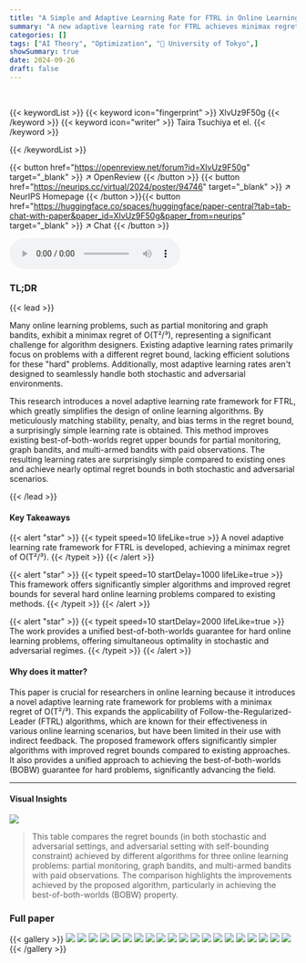```yaml
---
title: "A Simple and Adaptive Learning Rate for FTRL in Online Learning with Minimax Regret of Θ(T^{2/3}) and its Application to Best-of-Both-Worlds"
summary: "A new adaptive learning rate for FTRL achieves minimax regret of O(T²/³) in online learning, improving existing best-of-both-worlds algorithms for various hard problems."
categories: []
tags: ["AI Theory", "Optimization", "🏢 University of Tokyo",]
showSummary: true
date: 2024-09-26
draft: false
---
```


<br>

{{< keywordList >}}
{{< keyword icon="fingerprint" >}} XlvUz9F50g {{< /keyword >}}
{{< keyword icon="writer" >}} Taira Tsuchiya et el. {{< /keyword >}}
 
{{< /keywordList >}}

{{< button href="https://openreview.net/forum?id=XlvUz9F50g" target="_blank" >}}
↗ OpenReview
{{< /button >}}
{{< button href="https://neurips.cc/virtual/2024/poster/94746" target="_blank" >}}
↗ NeurIPS Homepage
{{< /button >}}{{< button href="https://huggingface.co/spaces/huggingface/paper-central?tab=tab-chat-with-paper&paper_id=XlvUz9F50g&paper_from=neurips" target="_blank" >}}
↗ Chat
{{< /button >}}



<audio controls>
    <source src="https://ai-paper-reviewer.com/XlvUz9F50g/podcast.wav" type="audio/wav">
    Your browser does not support the audio element.
</audio>


### TL;DR


{{< lead >}}

Many online learning problems, such as partial monitoring and graph bandits, exhibit a minimax regret of O(T²/³),  representing a significant challenge for algorithm designers.  Existing adaptive learning rates primarily focus on problems with a different regret bound, lacking efficient solutions for these "hard" problems.  Additionally, most adaptive learning rates aren't designed to seamlessly handle both stochastic and adversarial environments.

This research introduces a novel adaptive learning rate framework for FTRL, which greatly simplifies the design of online learning algorithms. By meticulously matching stability, penalty, and bias terms in the regret bound, a surprisingly simple learning rate is obtained. This method improves existing best-of-both-worlds regret upper bounds for partial monitoring, graph bandits, and multi-armed bandits with paid observations. The resulting learning rates are surprisingly simple compared to existing ones and achieve nearly optimal regret bounds in both stochastic and adversarial scenarios.

{{< /lead >}}


#### Key Takeaways

{{< alert "star" >}}
{{< typeit speed=10 lifeLike=true >}} A novel adaptive learning rate framework for FTRL is developed, achieving a minimax regret of O(T²/³). {{< /typeit >}}
{{< /alert >}}

{{< alert "star" >}}
{{< typeit speed=10 startDelay=1000 lifeLike=true >}} This framework offers significantly simpler algorithms and improved regret bounds for several hard online learning problems compared to existing methods. {{< /typeit >}}
{{< /alert >}}

{{< alert "star" >}}
{{< typeit speed=10 startDelay=2000 lifeLike=true >}} The work provides a unified best-of-both-worlds guarantee for hard online learning problems, offering simultaneous optimality in stochastic and adversarial regimes. {{< /typeit >}}
{{< /alert >}}

#### Why does it matter?
This paper is crucial for researchers in online learning because it introduces a novel adaptive learning rate framework for problems with a minimax regret of O(T²/³). This expands the applicability of Follow-the-Regularized-Leader (FTRL) algorithms, which are known for their effectiveness in various online learning scenarios, but have been limited in their use with indirect feedback.  The proposed framework offers significantly simpler algorithms with improved regret bounds compared to existing approaches. It also provides a unified approach to achieving the best-of-both-worlds (BOBW) guarantee for hard problems, significantly advancing the field.

------
#### Visual Insights





![](https://ai-paper-reviewer.com/XlvUz9F50g/tables_2_1.jpg)

> This table compares the regret bounds (in both stochastic and adversarial settings, and adversarial setting with self-bounding constraint) achieved by different algorithms for three online learning problems: partial monitoring, graph bandits, and multi-armed bandits with paid observations.  The comparison highlights the improvements achieved by the proposed algorithm, particularly in achieving the best-of-both-worlds (BOBW) property.





### Full paper

{{< gallery >}}
<img src="https://ai-paper-reviewer.com/XlvUz9F50g/1.png" class="grid-w50 md:grid-w33 xl:grid-w25" />
<img src="https://ai-paper-reviewer.com/XlvUz9F50g/2.png" class="grid-w50 md:grid-w33 xl:grid-w25" />
<img src="https://ai-paper-reviewer.com/XlvUz9F50g/3.png" class="grid-w50 md:grid-w33 xl:grid-w25" />
<img src="https://ai-paper-reviewer.com/XlvUz9F50g/4.png" class="grid-w50 md:grid-w33 xl:grid-w25" />
<img src="https://ai-paper-reviewer.com/XlvUz9F50g/5.png" class="grid-w50 md:grid-w33 xl:grid-w25" />
<img src="https://ai-paper-reviewer.com/XlvUz9F50g/6.png" class="grid-w50 md:grid-w33 xl:grid-w25" />
<img src="https://ai-paper-reviewer.com/XlvUz9F50g/7.png" class="grid-w50 md:grid-w33 xl:grid-w25" />
<img src="https://ai-paper-reviewer.com/XlvUz9F50g/8.png" class="grid-w50 md:grid-w33 xl:grid-w25" />
<img src="https://ai-paper-reviewer.com/XlvUz9F50g/9.png" class="grid-w50 md:grid-w33 xl:grid-w25" />
<img src="https://ai-paper-reviewer.com/XlvUz9F50g/10.png" class="grid-w50 md:grid-w33 xl:grid-w25" />
<img src="https://ai-paper-reviewer.com/XlvUz9F50g/11.png" class="grid-w50 md:grid-w33 xl:grid-w25" />
<img src="https://ai-paper-reviewer.com/XlvUz9F50g/12.png" class="grid-w50 md:grid-w33 xl:grid-w25" />
<img src="https://ai-paper-reviewer.com/XlvUz9F50g/13.png" class="grid-w50 md:grid-w33 xl:grid-w25" />
<img src="https://ai-paper-reviewer.com/XlvUz9F50g/14.png" class="grid-w50 md:grid-w33 xl:grid-w25" />
<img src="https://ai-paper-reviewer.com/XlvUz9F50g/15.png" class="grid-w50 md:grid-w33 xl:grid-w25" />
<img src="https://ai-paper-reviewer.com/XlvUz9F50g/16.png" class="grid-w50 md:grid-w33 xl:grid-w25" />
<img src="https://ai-paper-reviewer.com/XlvUz9F50g/17.png" class="grid-w50 md:grid-w33 xl:grid-w25" />
<img src="https://ai-paper-reviewer.com/XlvUz9F50g/18.png" class="grid-w50 md:grid-w33 xl:grid-w25" />
<img src="https://ai-paper-reviewer.com/XlvUz9F50g/19.png" class="grid-w50 md:grid-w33 xl:grid-w25" />
<img src="https://ai-paper-reviewer.com/XlvUz9F50g/20.png" class="grid-w50 md:grid-w33 xl:grid-w25" />
{{< /gallery >}}